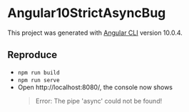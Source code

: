 # Angular10StrictAsyncBug

This project was generated with [Angular CLI](https://github.com/angular/angular-cli) version 10.0.4.

## Reproduce

* `npm run build`
* `npm run serve`
* Open http://localhost:8080/, the console now shows
  > Error: The pipe 'async' could not be found!
